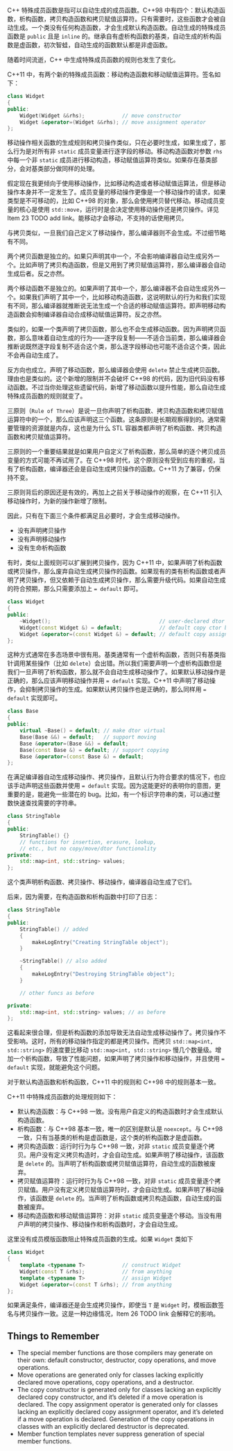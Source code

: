 C++ 特殊成员函数是指可以自动生成的成员函数。C++98 中有四个：默认构造函数，析构函数，拷贝构造函数和拷贝赋值运算符。只有需要时，这些函数才会被自动生成。一个类没有任何构造函数，才会生成默认构造函数。自动生成的特殊成员函数是 `public` 且是 `inline` 的。继承自有虚析构函数的基类，自动生成的析构函数是虚函数，初次智蛙，自动生成的函数默认都是非虚函数。

随着时间流逝，C++ 中生成特殊成员函数的规则也发生了变化。

C++11 中，有两个新的特殊成员函数：移动构造函数和移动赋值运算符。签名如下：
```cpp
class Widget
{
public:
    Widget(Widget &&rhs);            // move constructor
    Widget &operator=(Widget &&rhs); // move assignment operator
};
```

移动操作相关函数的生成规则和拷贝操作类似，只在必要时生成，如果生成了，那么行为是对所有非 `static` 成员变量进行逐字段的移动。移动构造函数对参数 `rhs` 中每一个非 `static` 成员进行移动构造，移动赋值运算符类似。如果存在基类部分，会对基类部分做同样的处理。

假定现在我更倾向于使用移动操作，比如移动构造或者移动赋值运算法，但是移动操作本身并不一定发生了。成员变量的移动操作更像是一个移动操作的请求，如果类型是不可移动的，比如 C++98 的对象，那么会使用拷贝替代移动。移动成员变量的核心是使用 `std::move`，运行时是会决定使用移动操作还是拷贝操作。详见 Item 23 TODO add link。能移动才会移动，不支持的话使用拷贝。

与拷贝类似，一旦我们自己定义了移动操作，那么编译器则不会生成。不过细节略有不同。

两个拷贝函数是独立的。如果只声明其中一个，不会影响编译器自动生成另外一个。比如声明了拷贝构造函数，但是又用到了拷贝赋值运算符，那么编译器会自动生成后者。反之亦然。

两个移动函数不是独立的。如果声明了其中一个，那么编译器不会自动生成另外一个。如果我们声明了其中一个，比如移动构造函数，这说明默认的行为和我们实现有不同，那么编译器就推断说无法生成一个合适的移动赋值运算符。即声明移动构造函数会抑制编译器自动合成移动赋值运算符。反之亦然。

类似的，如果一个类声明了拷贝函数，那么也不会生成移动函数。因为声明拷贝函数，那么意味着自动生成的行为——逐字段复制——不适合当前类，那么编译器会推断说既然逐字段复制不适合这个类，那么逐字段移动也可能不适合这个类，因此不会再自动生成了。

反方向也成立。声明了移动函数，那么编译器会使用 `delete` 禁止生成拷贝函数。理由也是类似的。这个新增的限制并不会破坏 C++98 的代码，因为旧代码没有移动函数。不过当你处理这些遗留代码，新增了移动函数以提升性能，那么自动生成特殊成员函数的规则就变了。

三原则（`Rule of Three`）是说一旦你声明了析构函数、拷贝构造函数和拷贝赋值运算符中的一个，那么应该声明这三个函数。这条原则是长期观察得到的。通常需要管理的资源就是内存，这也是为什么 STL 容器类都声明了析构函数、拷贝构造函数和拷贝赋值运算符。

三原则的一个重要结果就是如果用户自定义了析构函数，那么简单的逐个拷贝成员变量的方式可能不再试用了。在 C++98 时代，这个原则没有受到应有的重视，当有了析构函数，编译器还会是自动生成拷贝操作的函数。C++11 为了兼容，仍保持不变。

三原则背后的原因还是有效的，再加上之前关于移动操作的观察，在 C++11 引入移动操作时，为新的操作新增了限制。

因此，只有在下面三个条件都满足且必要时，才会生成移动操作。
* 没有声明拷贝操作
* 没有声明移动操作
* 没有生命析构函数

有时，类似上面规则可以扩展到拷贝操作，因为 C++11 中，如果声明了析构函数或拷贝操作，那么废弃自动生成拷贝操作的函数。如果现有的类有析构函数或者声明了拷贝操作，但又依赖于自动生成拷贝操作，那么需要升级代码。如果自动生成的符合预期，那么只需要添加上 `= default` 即可。
```cpp
class Widget
{
public:
    ~Widget();                                   // user-declared dtor
    Widget(const Widget &) = default;            // default copy ctor behavior is OK
    Widget &operator=(const Widget &) = default; // default copy assign behavior is OK
};
```

这种方式通常在多态场景中很有用。基类通常有一个虚析构函数，否则只有基类指针调用某些操作（比如 `delete`）会出错。所以我们需要声明一个虚析构函数但是我们一旦声明了析构函数，那么就不会自动生成移动操作了。如果默认移动操作是正确的，那么应该声明移动操作并用 `= default` 实现。C++11 中声明了移动操作，会抑制拷贝操作的生成。如果默认拷贝操作也是正确的，那么同样用 `= default` 实现即可。
```cpp
class Base
{
public:
    virtual ~Base() = default; // make dtor virtual
    Base(Base &&) = default;   // support moving
    Base &operator=(Base &&) = default;
    Base(const Base &) = default; // support copying
    Base &operator=(const Base &) = default;
};
```
在满足编译器自动生成移动操作、拷贝操作，且默认行为符合要求的情况下，也应该手动声明这些函数并使用 `= default` 实现。因为这能更好的表明你的意图，更重要的是，能避免一些潜在的 bug。比如，有一个标识字符串的类，可以通过整数快速查找需要的字符串。
```cpp
class StringTable
{
public:
    StringTable() {}
    // functions for insertion, erasure, lookup,
    // etc., but no copy/move/dtor functionality
private:
    std::map<int, std::string> values;
};
```
这个类声明析构函数、拷贝操作、移动操作，编译器自动生成了它们。

后来，因为需要，在构造函数和析构函数中打印了日志：
```cpp
class StringTable
{
public:
    StringTable() // added
    {
        makeLogEntry("Creating StringTable object");
    }

    ~StringTable() // also added
    {
        makeLogEntry("Destroying StringTable object");
    }

    // other funcs as before

private:
    std::map<int, std::string> values; // as before
};
```
这看起来很合理，但是析构函数的添加导致无法自动生成移动操作了。拷贝操作不受影响。这时，所有的移动操作指定的都是拷贝操作。而拷贝 `std::map<int, std::string>` 的速度要比移动 `std::map<int, std::string>` 慢几个数量级。增加一个析构函数，导致了性能问题，如果声明了拷贝操作和移动操作，并且使用 `= default` 实现，就能避免这个问题。

对于默认构造函数和析构函数，C++11 中的规则和 C++98 中的规则基本一致。

C++11 中特殊成员函数的处理规则如下：
* 默认构造函数：与 C++98 一致。没有用户自定义的构造函数时才会生成默认构造函数。
* 析构函数：与 C++98 基本一致，唯一的区别是默认是 `noexcept`。与 C++98 一致，只有当基类的析构是虚函数是，这个类的析构函数才是虚函数。
* 拷贝构造函数：运行时行为与 C++98 一致，对非 `static` 成员变量逐个拷贝。用户没有定义拷贝构造时，才会自动生成。如果声明了移动操作，该函数是 `delete` 的。当声明了析构函数或拷贝赋值运算符，自动生成的函数被废弃。
* 拷贝赋值运算符：运行时行为与 C++98 一致，对非 `static` 成员变量逐个拷贝赋值。用户没有定义拷贝赋值运算符时，才会自动生成。如果声明了移动操作，该函数是 `delete` 的。当声明了析构函数或拷贝构造函数，自动生成的函数被废弃。
* 移动构造函数和移动赋值运算符：对非 `static` 成员变量逐个移动。当没有用户声明的拷贝操作、移动操作和析构函数时，才会自动生成。

这里没有成员模版函数阻止特殊成员函数的生成。如果 `Widget` 类如下
```cpp
class Widget
{
    template <typename T>            // construct Widget
    Widget(const T &rhs);            // from anything
    template <typename T>            // assign Widget
    Widget &operator=(const T &rhs); // from anything
};
```
如果满足条件，编译器还是会生成拷贝操作，即使当 `T` 是 `Widget` 时，模板函数签名与拷贝操作一致。这是一种边缘情况，Item 26 TODO link 会解释它的影响。

## Things to Remember
* The special member functions are those compilers may generate on their own: default constructor, destructor, copy operations, and move operations.
* Move operations are generated only for classes lacking explicitly declared move operations, copy operations, and a destructor.
* The copy constructor is generated only for classes lacking an explicitly declared copy constructor, and it’s deleted if a move operation is declared. The copy assignment operator is generated only for classes lacking an explicitly declared copy assignment operator, and it’s deleted if a move operation is declared. Generation of the copy operations in classes with an explicitly declared destructor is deprecated.
* Member function templates never suppress generation of special member functions.
